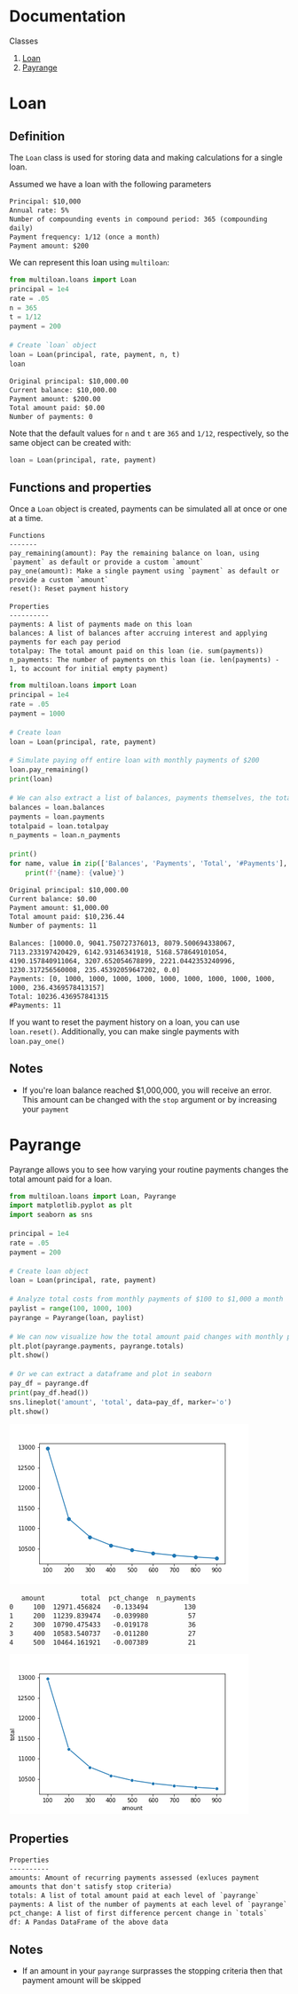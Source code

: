 # Documentation

Classes
1. [Loan](#Loan)
2. [Payrange](#Payrange)

# Loan

## Definition
The `Loan` class is used for storing data and making calculations for a single loan.

Assumed we have a loan with the following parameters

    Principal: $10,000
    Annual rate: 5%
    Number of compounding events in compound period: 365 (compounding daily)
    Payment frequency: 1/12 (once a month)
    Payment amount: $200

We can represent this loan using `multiloan`:
```python
from multiloan.loans import Loan
principal = 1e4
rate = .05
n = 365
t = 1/12
payment = 200

# Create `loan` object
loan = Loan(principal, rate, payment, n, t)
loan
```
    Original principal: $10,000.00
    Current balance: $10,000.00
    Payment amount: $200.00
    Total amount paid: $0.00
    Number of payments: 0
    
Note that the default values for `n` and `t` are `365` and `1/12`, respectively, so the same object can be created with:

```python
loan = Loan(principal, rate, payment)
```    

## Functions and properties
Once a `Loan` object is created, payments can be simulated all at once or one at a time.

    Functions
    -------
    pay_remaining(amount): Pay the remaining balance on loan, using `payment` as default or provide a custom `amount`
    pay_one(amount): Make a single payment using `payment` as default or provide a custom `amount`
    reset(): Reset payment history

    Properties
    ----------
    payments: A list of payments made on this loan
    balances: A list of balances after accruing interest and applying payments for each pay period
    totalpay: The total amount paid on this loan (ie. sum(payments))
    n_payments: The number of payments on this loan (ie. len(payments) - 1, to account for initial empty payment)

```python
from multiloan.loans import Loan
principal = 1e4
rate = .05
payment = 1000

# Create loan
loan = Loan(principal, rate, payment)

# Simulate paying off entire loan with monthly payments of $200
loan.pay_remaining()
print(loan)

# We can also extract a list of balances, payments themselves, the total amount paid, and the number of payments
balances = loan.balances
payments = loan.payments
totalpaid = loan.totalpay
n_payments = loan.n_payments

print()
for name, value in zip(['Balances', 'Payments', 'Total', '#Payments'], [balances, payments, totalpaid, n_payments]):
    print(f'{name}: {value}')
```
    Original principal: $10,000.00
    Current balance: $0.00
    Payment amount: $1,000.00
    Total amount paid: $10,236.44
    Number of payments: 11
    
    Balances: [10000.0, 9041.750727376013, 8079.500694338067, 7113.233197420429, 6142.93146341918, 5168.578649101054, 4190.157840911064, 3207.652054678899, 2221.0442353240996, 1230.317256560008, 235.45392059647202, 0.0]
    Payments: [0, 1000, 1000, 1000, 1000, 1000, 1000, 1000, 1000, 1000, 1000, 236.4369578413157]
    Total: 10236.436957841315
    #Payments: 11
    
If you want to reset the payment history on a loan, you can use `loan.reset()`. Additionally, you can make single payments with `loan.pay_one()`

## Notes
- If you're loan balance reached $1,000,000, you will receive an error. This amount can be changed with the `stop` argument or by increasing your `payment`

# Payrange
Payrange allows you to see how varying your routine payments changes the total amount paid for a loan. 

```python
from multiloan.loans import Loan, Payrange
import matplotlib.pyplot as plt
import seaborn as sns

principal = 1e4
rate = .05
payment = 200

# Create loan object
loan = Loan(principal, rate, payment)

# Analyze total costs from monthly payments of $100 to $1,000 a month
paylist = range(100, 1000, 100)
payrange = Payrange(loan, paylist)

# We can now visualize how the total amount paid changes with monthly payment amounts
plt.plot(payrange.payments, payrange.totals)
plt.show()

# Or we can extract a dataframe and plot in seaborn
pay_df = payrange.df
print(pay_df.head())
sns.lineplot('amount', 'total', data=pay_df, marker='o')
plt.show()
```
![payrange matplotlib](figures/payrange_mpl.png)

       amount         total  pct_change  n_payments
    0     100  12971.456824   -0.133494         130
    1     200  11239.839474   -0.039980          57
    2     300  10790.475433   -0.019178          36
    3     400  10583.540737   -0.011280          27
    4     500  10464.161921   -0.007389          21
![payrange seaborn](figures/payrange_sns.png)

## Properties

    Properties
    ----------
    amounts: Amount of recurring payments assessed (exluces payment amounts that don't satisfy stop criteria)
    totals: A list of total amount paid at each level of `payrange`
    payments: A list of the number of payments at each level of `payrange`
    pct_change: A list of first difference percent change in `totals`
    df: A Pandas DataFrame of the above data

## Notes
- If an amount in your `payrange` surprasses the stopping criteria then that payment amount will be skipped